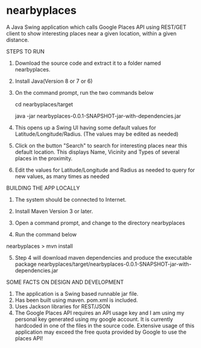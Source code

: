 # nearbyplaces
A Java Swing application which calls Google Places API using REST/GET client to show interesting places near a given location, within a given distance. 


STEPS TO RUN 

1. Download the source code and extract it to a folder named nearbyplaces.
2. Install Java(Version 8 or 7 or 6)
3. On the command prompt, run the two commands below

   cd nearbyplaces/target 
   
   java -jar nearbyplaces-0.0.1-SNAPSHOT-jar-with-dependencies.jar 

4. This opens up a Swing UI having some default values for Latitude/Longitude/Radius. 
(The values may be edited as needed)
5. Click on the button "Search" to search for interesting places near this default 
location. This displays Name, Vicinity and Types of several places in the proximity.
6. Edit the values for Latitude/Longitude and Radius as needed to query for new values, 
as many times as needed




BUILDING THE APP LOCALLY

1) The system should be connected to Internet.

2) Install Maven Version 3 or later.

3) Open a command prompt, and change to the directory nearbyplaces

4) Run the command below

  nearbyplaces > mvn install

5) Step 4 will download maven dependencies and produce the executable package
nearbyplaces/target/nearbyplaces-0.0.1-SNAPSHOT-jar-with-dependencies.jar




SOME FACTS ON DESIGN AND DEVELOPMENT 

1. The application is a Swing based runnable jar file. 
2. Has been built using maven. pom.xml is included.
3. Uses Jackson libraries for REST/JSON 
4. The Google Places API requires an API usage key and I am using my personal key
generated using my google account. It is currently hardcoded in one of the files
in the source code. Extensive usage of this application may exceed the free quota
provided by Google to use the places API!
